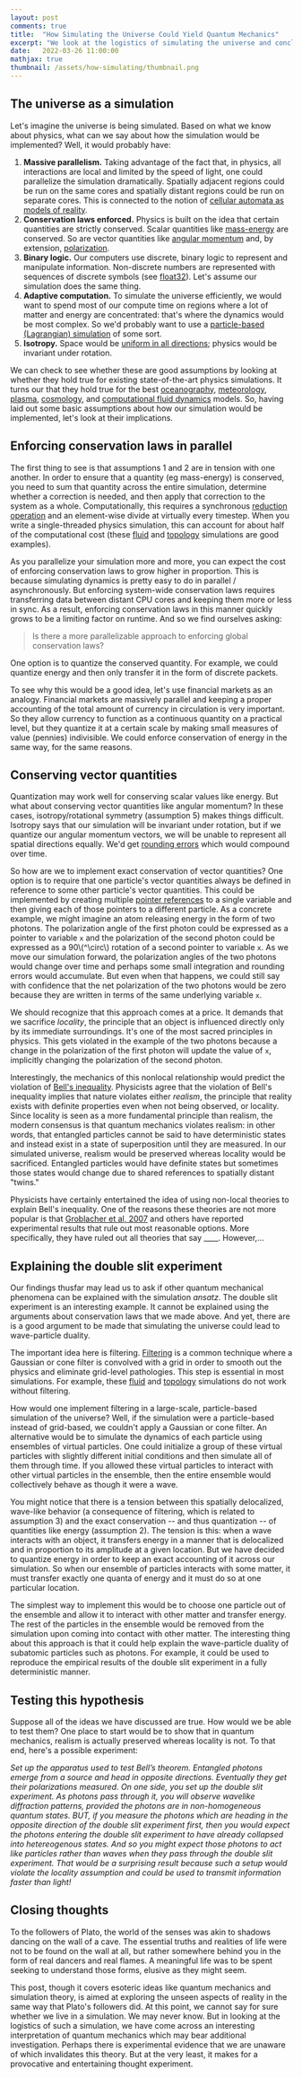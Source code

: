```yaml
---
layout: post
comments: true
title:  "How Simulating the Universe Could Yield Quantum Mechanics"
excerpt: "We look at the logistics of simulating the universe and conclude that quantum mechanics may be a consequence of simulation code."
date:   2022-03-26 11:00:00
mathjax: true
thumbnail: /assets/how-simulating/thumbnail.png
---
```


## The universe as a simulation

Let's imagine the universe is being simulated. Based on what we know about physics, what can we say about how the simulation would be implemented? Well, it would probably have:

1. **Massive parallelism.** Taking advantage of the fact that, in physics, all interactions are local and limited by the speed of light, one could parallelize the simulation dramatically. Spatially adjacent regions could be run on the same cores and spatially distant regions could be run on separate cores. This is connected to the notion of [cellular automata as models of reality](https://plato.stanford.edu/entries/cellular-automata/#CAModeReal).
2. **Conservation laws enforced.** Physics is built on the idea that certain quantities are strictly conserved. Scalar quantities like [mass-energy](https://en.wikipedia.org/wiki/Conservation_law#Exact_laws) are conserved. So are vector quantities like [angular momentum](https://en.wikipedia.org/wiki/Conservation_law#Exact_laws) and, by extension, [polarization](https://www.nature.com/articles/s41467-019-10939-x).
3. **Binary logic.** Our computers use discrete, binary logic to represent and manipulate information. Non-discrete numbers are represented with sequences of discrete symbols (see [float32](https://en.wikipedia.org/wiki/Single-precision_floating-point_format)). Let's assume our simulation does the same thing.
4. **Adaptive computation.** To simulate the universe efficiently, we would want to spend most of our compute time on regions where a lot of matter and energy are concentrated: that's where the dynamics would be most complex. So we'd probably want to use a [particle-based (Lagrangian) simulation](https://en.wikipedia.org/wiki/Lagrangian_particle_tracking) of some sort.
5. **Isotropy.** Space would be [uniform in all directions](https://en.wikipedia.org/wiki/Isotropy); physics would be invariant under rotation.

We can check to see whether these are good assumptions by looking at whether they hold true for existing state-of-the-art physics simulations. It turns our that they hold true for the best [oceanography](https://www.myroms.org/), [meteorology](https://confluence.ecmwf.int/display/S2S/ECMWF+model+description), [plasma](https://arxiv.org/abs/0810.5757), [cosmology](https://en.wikipedia.org/wiki/NEMO_(Stellar_Dynamics_Toolbox)), and [computational fluid dynamics](https://en.wikipedia.org/wiki/Computational_fluid_dynamics) models. So, having laid out some basic assumptions about how our simulation would be implemented, let's look at their implications.

## Enforcing conservation laws in parallel

The first thing to see is that assumptions 1 and 2 are in tension with one another. In order to ensure that a quantity (eg mass-energy) is conserved, you need to sum that quantity across the entire simulation, determine whether a correction is needed, and then apply that correction to the system as a whole. Computationally, this requires a synchronous [reduction operation](https://en.wikipedia.org/wiki/Reduction_operator) and an element-wise divide at virtually every timestep. When you write a single-threaded physics simulation, this can account for about half of the computational cost (these [fluid](https://github.com/greydanus/optimize_wing/blob/3d661cae6ca6a320981fd5fc29848e1233d891cd/simulate.py#L57) and [topology](https://github.com/google-research/neural-structural-optimization/blob/1c11b8c6ef50274802a84cf1a244735c3ed9394d/neural_structural_optimization/topo_physics.py#L236) simulations are good examples).

As you parallelize your simulation more and more, you can expect the cost of enforcing conservation laws to grow higher in proportion. This is because simulating dynamics is pretty easy to do in parallel / asynchronously. But enforcing system-wide conservation laws requires transferring data between distant CPU cores and keeping them more or less in sync. As a result, enforcing conservation laws in this manner quickly grows to be a limiting factor on runtime. And so we find ourselves asking:

> Is there a more parallelizable approach to enforcing global conservation laws?

One option is to quantize the conserved quantity. For example, we could quantize energy and then only transfer it in the form of discrete packets.

To see why this would be a good idea, let's use financial markets as an analogy. Financial markets are massively parallel and keeping a proper accounting of the total amount of currency in circulation is very important. So they allow currency to function as a continuous quantity on a practical level, but they quantize it at a certain scale by making small measures of value (pennies) indivisible. We could enforce conservation of energy in the same way, for the same reasons.

## Conserving vector quantities

Quantization may work well for conserving scalar values like energy. But what about conserving vector quantities like angular momentum? In these cases, isotropy/rotational symmetry (assumption 5) makes things difficult. Isotropy says that our simulation will be invariant under rotation, but if we quantize our angular momentum vectors, we will be unable to represent all spatial directions equally. We'd get [rounding errors](https://en.wikipedia.org/wiki/Round-off_error) which would compound over time.

So how are we to implement exact conservation of vector quantities? One option is to require that one particle's vector quantities always be defined in reference to some other particle's vector quantities. This could be implemented by creating multiple [pointer references](https://en.wikipedia.org/wiki/Pointer_(computer_programming)) to a single variable and then giving each of those pointers to a different particle. As a concrete example, we might imagine an atom releasing energy in the form of two photons. The polarization angle of the first photon could be expressed as a pointer to variable ```x``` and the polarization of the second photon could be expressed as a 90\\(^\circ\\) rotation of a second pointer to variable ```x```. As we move our simulation forward, the polarization angles of the two photons would change over time and perhaps some small integration and rounding errors would accumulate. But even when that happens, we could still say with confidence that the net polarization of the two photons would be zero because they are written in terms of the same underlying variable ```x```.

We should recognize that this approach comes at a price. It demands that we sacrifice _locality_, the principle that an object is influenced directly only by its immediate surroundings. It's one of the most sacred principles in physics. This gets violated in the example of the two photons because a change in the polarization of the first photon will update the value of ``x``, implicitly changing the polarization of the second photon.

Interestingly, the mechanics of this nonlocal relationship would predict the violation of [Bell's inequality](https://www.youtube.com/watch?v=zcqZHYo7ONs&vl=en). Physicists agree that the violation of Bell's inequality implies that nature violates either _realism_, the principle that reality exists with definite properties even when not being observed, or locality. Since locality is seen as a more fundamental principle than realism, the modern consensus is that quantum mechanics violates realism: in other words, that entangled particles cannot be said to have deterministic states and instead exist in a state of superposition until they are measured. In our simulated universe, realism would be preserved whereas locality would be sacrificed. Entangled particles would have definite states but sometimes those states would change due to shared references to spatially distant "twins."

Physicists have certainly entertained the idea of using non-local theories to explain Bell's inequality. One of the reasons these theories are not more popular is that [Groblacher et al, 2007](https://drive.google.com/file/d/1RTlV08KhQ7lNwOukbNcMok0f6E42uMyI/view?usp=sharing) and others have reported experimental results that rule out most reasonable options. More specifically, they have ruled out all theories that say ____. However,...

## Explaining the double slit experiment

Our findings thusfar may lead us to ask if other quantum mechanical phenomena can be explained with the simulation _ansatz_. The double slit experiment is an interesting example. It cannot be explained using the arguments about conservation laws that we made above. And yet, there are is a good argument to be made that simulating the universe could lead to wave-particle duality.

The important idea here is filtering. [Filtering](https://en.wikipedia.org/wiki/Filter_(large_eddy_simulation)) is a common technique where a Gaussian or cone filter is convolved with a grid in order to smooth out the physics and eliminate grid-level pathologies. This step is essential in most simulations. For example, these [fluid](https://github.com/greydanus/optimize_wing/blob/3d661cae6ca6a320981fd5fc29848e1233d891cd/simulate.py#L83) and [topology](https://github.com/google-research/neural-structural-optimization/blob/1c11b8c6ef50274802a84cf1a244735c3ed9394d/neural_structural_optimization/topo_physics.py#L84) simulations do not work without filtering.

How would one implement filtering in a large-scale, particle-based simulation of the universe? Well, if the simulation were a particle-based instead of grid-based, we couldn't apply a Gaussian or cone filter. An alternative would be to simulate the dynamics of each particle using ensembles of virtual particles. One could initialize a group of these virtual particles with slightly different initial conditions and then simulate all of them through time. If you allowed these virtual particles to interact with other virtual particles in the ensemble, then the entire ensemble would collectively behave as though it were a wave.

You might notice that there is a tension between this spatially delocalized, wave-like behavior (a consequence of filtering, which is related to assumption 3) and the exact conservation -- and thus quantization -- of quantities like energy (assumption 2). The tension is this: when a wave interacts with an object, it transfers energy in a manner that is delocalized and in proportion to its amplitude at a given location. But we have decided to quantize energy in order to keep an exact accounting of it across our simulation. So when our ensemble of particles interacts with some matter, it must transfer exactly one quanta of energy and it must do so at one particular location.

The simplest way to implement this would be to choose one particle out of the ensemble and allow it to interact with other matter and transfer energy. The rest of the particles in the ensemble would be removed from the simulation upon coming into contact with other matter. The interesting thing about this approach is that it could help explain the wave-particle duality of subatomic particles such as photons. For example, it could be used to reproduce the empirical results of the double slit experiment in a fully deterministic manner.

## Testing this hypothesis

Suppose all of the ideas we have discussed are true. How would we be able to test them? One place to start would be to show that in quantum mechanics, realism is actually preserved whereas locality is not. To that end, here's a possible experiment:

_Set up the apparatus used to test Bell’s theorem. Entangled photons emerge from a source and head in opposite directions. Eventually they get their polarizations measured. On one side, you set up the double slit experiment. As photons pass through it, you will observe wavelike diffraction patterns, provided the photons are in non-homogeneous quantum states. BUT, if you measure the photons which are heading in the opposite direction of the double slit experiment first, then you would expect the photons entering the double slit experiment to have already collapsed into hetereogenous states. And so you might expect those photons to act like particles rather than waves when they pass through the double slit experiment. That would be a surprising result because such a setup would violate the locality assumption and could be used to transmit information faster than light!_

## Closing thoughts

To the followers of Plato, the world of the senses was akin to shadows dancing on the wall of a cave. The essential truths and realities of life were not to be found on the wall at all, but rather somewhere behind you in the form of real dancers and real flames. A meaningful life was to be spent seeking to understand those forms, elusive as they might seem.

This post, though it covers esoteric ideas like quantum mechanics and simulation theory, is aimed at exploring the unseen aspects of reality in the same way that Plato's followers did. At this point, we cannot say for sure whether we live in a simulation. We may never know. But in looking at the logistics of such a simulation, we have come across an interesting interpretation of quantum mechanics which may bear additional investigation. Perhaps there is experimental evidence that we are unaware of which invalidates this theory. But at the very least, it makes for a provocative and entertaining thought experiment.

